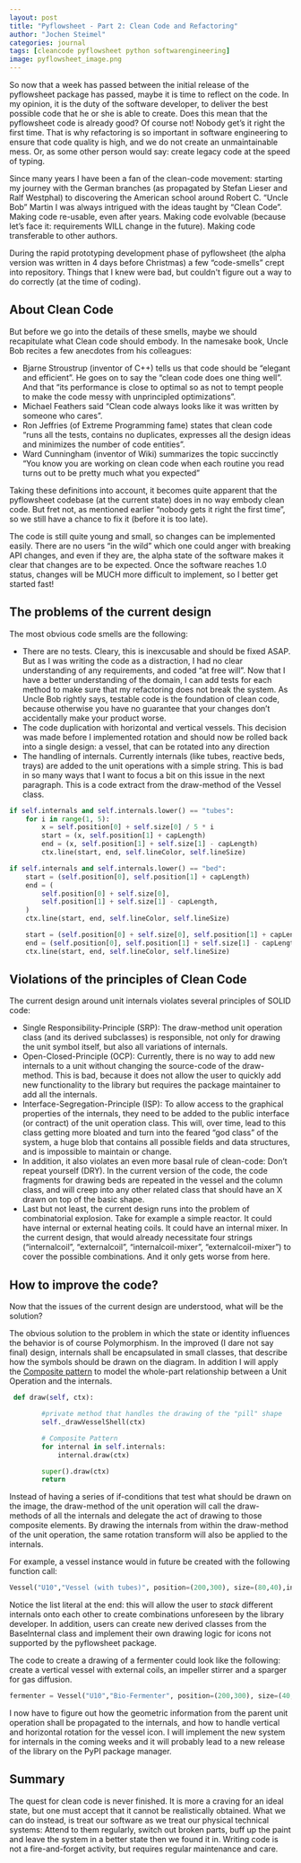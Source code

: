 ```yaml
---
layout: post
title: "Pyflowsheet - Part 2: Clean Code and Refactoring"
author: "Jochen Steimel"
categories: journal
tags: [cleancode pyflowsheet python softwarengineering]
image: pyflowsheet_image.png
---
```



So now that a week has passed between the initial release of the pyflowsheet package has passed, maybe it is time to reflect on the code. 
In my opinion, it is the duty of the software developer, to deliver the best possible code that he or she is able to create. Does this mean that the pyflowsheet code is already good? Of course not! Nobody get’s it right the first time. That is why refactoring is so important in software engineering to ensure that code quality is high, and we do not create an unmaintainable mess. Or, as some other person would say: create legacy code at the speed of typing.

Since many years I have been a fan of the clean-code movement: starting my journey with the German branches (as propagated by Stefan Lieser and Ralf Westphal) to discovering the American school around Robert C. “Uncle Bob” Martin I was always intrigued with the ideas taught by “Clean Code”. Making code re-usable, even after years. Making code evolvable (because let’s face it: requirements WILL change in the future). Making code transferable to other authors.

During the rapid prototyping development phase of pyflowsheet (the alpha version was written in 4 days before Christmas) a few “code-smells” crept into repository. Things that I knew were bad, but couldn't figure out a way to do correctly (at the time of coding).

## About Clean Code
But before we go into the details of these smells, maybe we should recapitulate what Clean code should embody. In the namesake book, Uncle Bob recites a few anecdotes from his colleagues:
* Bjarne Stroustrup (inventor of C++) tells us that code should be “elegant and efficient”. He goes on to say the “clean code does one thing well”. And that “its performance is close to optimal so as not to tempt people to make the code messy with unprincipled optimizations”.
* Michael Feathers said “Clean code always looks like it was written by someone who cares”.
* Ron Jeffries (of Extreme Programming fame) states that clean code “runs all the tests, contains no duplicates, expresses all the design ideas and minimizes the number of code entities”.
* 	Ward Cunningham (inventor of Wiki) summarizes the topic succinctly “You know you are working on clean code when each routine you read turns out to be pretty much what you expected”

Taking these definitions into account, it becomes quite apparent that the pyflowsheet codebase (at the current state) does in no way embody clean code. But fret not, as mentioned earlier “nobody gets it right the first time”, so we still have a chance to fix it (before it is too late). 

The code is still quite young and small, so changes can be implemented easily. There are no users “in the wild” which one could anger with breaking API changes, and even if they are, the alpha state of the software makes it clear that changes are to be expected. Once the software reaches 1.0 status, changes will be MUCH more difficult to implement, so I better get started fast!

## The problems of the current design
The most obvious code smells are the following:
* There are no tests. Cleary, this is inexcusable and should be fixed ASAP. But as I was writing the code as a distraction, I had no clear understanding of any requirements, and coded “at free will”. Now that I have a better understanding of the domain, I can add tests for each method to make sure that my refactoring does not break the system. As Uncle Bob rightly says, testable code is the foundation of clean code, because otherwise you have no guarantee that your changes don’t accidentally make your product worse.
* The code duplication with horizontal and vertical vessels. This decision was made before I implemented rotation and should now be rolled back into a single design: a vessel, that can be rotated into any direction
* The handling of internals. Currently internals (like tubes, reactive beds, trays) are added to the unit operations with a simple string. This is bad in so many ways that I want to focus a bit on this issue in the next paragraph.
This is a code extract from the draw-method of the Vessel class.

```python
if self.internals and self.internals.lower() == "tubes":
    for i in range(1, 5):
        x = self.position[0] + self.size[0] / 5 * i
        start = (x, self.position[1] + capLength)
        end = (x, self.position[1] + self.size[1] - capLength)
        ctx.line(start, end, self.lineColor, self.lineSize)

if self.internals and self.internals.lower() == "bed":
    start = (self.position[0], self.position[1] + capLength)
    end = (
        self.position[0] + self.size[0],
        self.position[1] + self.size[1] - capLength,
    )
    ctx.line(start, end, self.lineColor, self.lineSize)

    start = (self.position[0] + self.size[0], self.position[1] + capLength)
    end = (self.position[0], self.position[1] + self.size[1] - capLength)
    ctx.line(start, end, self.lineColor, self.lineSize)
```
## Violations of the principles of Clean Code
The current design around unit internals violates several principles of SOLID code:
* Single Responsibility-Principle (SRP): The draw-method unit operation class (and its derived subclasses) is responsible, not only for drawing the unit symbol itself, but also all variations of internals.
* Open-Closed-Principle (OCP): Currently, there is no way to add new internals to a unit without changing the source-code of the draw-method. This is bad, because it does not allow the user to quickly add new functionality to the library but requires the package maintainer to add all the internals.
* Interface-Segregation-Principle (ISP): To allow access to the graphical properties of the internals, they need to be added to the public interface (or contract) of the unit operation class. This will, over time, lead to this class getting more bloated and turn into the feared “god class” of the system, a huge blob that contains all possible fields and data structures, and is impossible to maintain or change.
* In addition, it also violates an even more basal rule of clean-code: Don’t repeat yourself (DRY). In the current version of the code, the code fragments for drawing beds are repeated in the vessel and the column class, and will creep into any other related class that should have an X drawn on top of the basic shape.
* Last but not least, the current design runs into the problem of combinatorial explosion. Take for example a simple reactor. It could have internal or external heating coils. It could have an internal mixer. In the current design, that would already necessitate four strings (“internalcoil”, “externalcoil”, “internalcoil-mixer”, “externalcoil-mixer”) to cover the possible combinations. And it only gets worse from here.

## How to improve the code?
Now that the issues of the current design are understood, what will be the solution?

The obvious solution to the problem in which the state or identity influences the behavior is of course Polymorphism. In the improved (I dare not say final) design, internals shall be encapsulated in small classes, that describe how the symbols should be drawn on the diagram. In addition I will apply the [Composite pattern](https://en.wikipedia.org/wiki/Composite_pattern) to model the whole-part relationship between a Unit Operation and the internals.

```python
 def draw(self, ctx):

        #private method that handles the drawing of the "pill" shape
        self._drawVesselShell(ctx)

        # Composite Pattern 
        for internal in self.internals:
            internal.draw(ctx)

        super().draw(ctx)
        return
```

Instead of having a series of if-conditions that test what should be drawn on the image, the draw-method of the unit operation will call the draw-methods of all the internals and delegate the act of drawing to those composite elements. By drawing the internals from within the draw-method of the unit operation, the same rotation transform will also be applied to the internals.

For example, a vessel instance would in future be created with the following function call:

```python
Vessel("U10","Vessel (with tubes)", position=(200,300), size=(80,40),internals=[TubesInternals] )
```

Notice the list literal at the end: this will allow the user to *stack* different internals onto each other to create combinations unforeseen by the library developer. In addition, users can create new derived classes from the BaseInternal class and implement their own drawing logic for icons not supported by the pyflowsheet package.

The code to create a drawing of a fermenter could look like the following: create a vertical vessel with external coils, an impeller stirrer and a sparger for gas diffusion.

```python
fermenter = Vessel("U10","Bio-Fermenter", position=(200,300), size=(40,100), internals=[ExternalCoils, Impeller, Sparger] )
```

I now have to figure out how the geometric information from the parent unit operation shall be propagated to the internals, and how to handle vertical and horizontal rotation for the vessel icon. I will implement the new system for internals in the coming weeks and it will probably lead to a new release of the library on the PyPI package manager.

## Summary

The quest for clean code is never finished. It is more a craving for an ideal state, but one must accept that it cannot be realistically obtained. What we can do instead, is treat our software as we treat our physical technical systems: Attend to them regularly, switch out broken parts, buff up the paint and leave the system in a better state then we found it in. Writing code is not a fire-and-forget activity, but requires regular maintenance and care.

